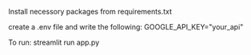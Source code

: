 Install necessory packages from requirements.txt

create a .env  file and write the following:
GOOGLE_API_KEY="your_api"

To run:
streamlit run app.py